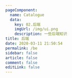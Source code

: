 ```yaml
---
pageComponent: 
  name: Catalogue
  data: 
    key: 02.后端
    imgUrl: /img/ui.png
    description: 一些后端知识
title: 后端
date: 2020-03-11 21:50:54
permalink: /be
sidebar: false
article: false
comment: false
editLink: false
---
```

